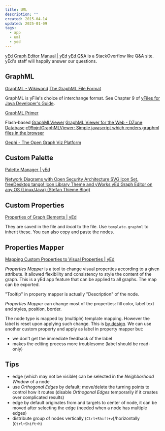 ```yaml
---
title: UML
description: ""
created: 2015-04-14
updated: 2025-01-09
tags:
  - app
  - uml
  - yed
---
```


[yEd Graph Editor Manual | yEd](http://yed.yworks.com/support/manual/index.html)
[yEd Q&A](http://yed.yworks.com/support/qa/) is a StackOverflow like Q&A site. yEd's staff will happily answer our questions.

## GraphML

[GraphML - Wikiwand](https://www.wikiwand.com/en/GraphML)
[The GraphML File Format](http://graphml.graphdrawing.org/)

GraphML is yFile's choice of interchange format. See Chapter 9 of [yFiles for Java Developer's Guide](http://docs.yworks.com/yfiles/doc/developers-guide/).

[GraphML Primer](http://graphml.graphdrawing.org/primer/graphml-primer.html)

Flash-based [GraphMLViewer](https://www.yworks.com/products/graphmlviewer)
[GraphML Viewer for the Web - DZone Database](https://dzone.com/articles/graphml-viewer-web)
[c99pjn/GraphMLViewer: Simple javascript which renders graphml files in the browser](https://github.com/c99pjn/GraphMLViewer)

[Gephi - The Open Graph Viz Platform](https://gephi.org/)

## Custom Palette

[Palette Manager | yEd](http://yed.yworks.com/support/manual/palette_manager.html)

[Network Diagrams with Open Security Architecture SVG Icon Set, freeDesktop tango! Icon Library Theme and yWorks yEd Graph Editor on any OS (Linux/Java) (Stefan Thieme Blog)](https://blogs.oracle.com/sthieme/entry/yworks_yed_graph_editor_with)

## Custom Properties

[Properties of Graph Elements | yEd](http://yed.yworks.com/support/manual/properties.html#custom_properties)

They are saved in the file and _local_ to the file.
Use `template.graphml` to inherit these. You can also copy and paste the nodes.

## Properties Mapper

[Mapping Custom Properties to Visual Properties | yEd](http://yed.yworks.com/support/manual/properties_mapper.html)

_Properties Mapper_ is a tool to change visual properties according to a given attribute. It allowed flexibility and consistency to style the content of the graph. This is a yEd app feature that can be applied to all graphs. The map can be exported.

"Tooltip" in property mapper is actually "Description" of the node.

_Properties Mapper_ can change most of the properties: fill color, label text and styles, position, border.

The node type is mapped by (multiple) template mapping. However the label is reset upon applying such change. This is [by design](http://yed.yworks.com/support/qa/8462/label-cleared-after-applying-template-property).
We can use another custom property and apply as label in property mapper but:

- we don't get the immediate feedback of the label
- makes the editing process more troublesome (label should be read-only)

## Tips

- edge (which may not be visible) can be selected in the _Neighborhood Window_ of a node
- use _Orthogonal Edges_ by default; move/delete the turning points to control how it routes (disable _Orthogonal Edges_ temporarily if it creates over complicated results)
- edge by default originates from and targets to center of node, it can be moved after selecting the edge (needed when a node has multiple edges)
- distribute group of nodes vertically (`Ctrl+Shift+v`)/horizontally (`Ctrl+Shift+h`)
